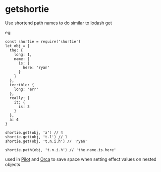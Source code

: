 getshortie
=========

Use shortend path names to do similar to lodash get

eg

```
const shortie = require('shortie')
let obj = {
  the: {
    long: 1,
    name: {
      is: {
        here: 'ryan'
      }
    }
  },
  terrible: {
    long: 'err'
  },
  really: {
    it: {
      is: 3
    }
  },
  a: 4
}

shortie.get(obj, 'a') // 4
shortie.get(obj, 't.l') // 1
shortie.get(obj, 't.n.i.h') // 'ryan'

shortie.path(obj, 't.n.i.h') // 'the.name.is.here'

```

used in [Pilot](https://github.com/hundredrabbits/Pilot) and [Orca](https://github.com/hundredrabbits/Orca) to save space when setting effect values on nested objects
